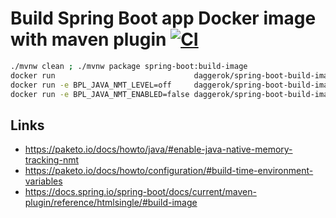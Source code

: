 # Build Spring Boot app Docker image with maven plugin [![CI](https://github.com/daggerok/spring-boot-build-image/actions/workflows/ci.yml/badge.svg)](https://github.com/daggerok/spring-boot-build-image/actions/workflows/ci.yml)

```bash
./mvnw clean ; ./mvnw package spring-boot:build-image
docker run                               daggerok/spring-boot-build-image:0.0.1-SNAPSHOT
docker run -e BPL_JAVA_NMT_LEVEL=off     daggerok/spring-boot-build-image:0.0.1-SNAPSHOT Maksimko
docker run -e BPL_JAVA_NMT_ENABLED=false daggerok/spring-boot-build-image:0.0.1-SNAPSHOT one two three
```

## Links
* https://paketo.io/docs/howto/java/#enable-java-native-memory-tracking-nmt
* https://paketo.io/docs/howto/configuration/#build-time-environment-variables
* https://docs.spring.io/spring-boot/docs/current/maven-plugin/reference/htmlsingle/#build-image

